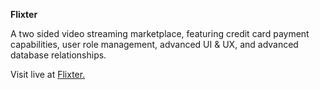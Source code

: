 **Flixter**


A two sided video streaming marketplace, featuring credit card payment capabilities, user role management, advanced UI & UX, and advanced database relationships.


Visit live at [Flixter.](https://flixter-mark-eberhard.herokuapp.com/)

